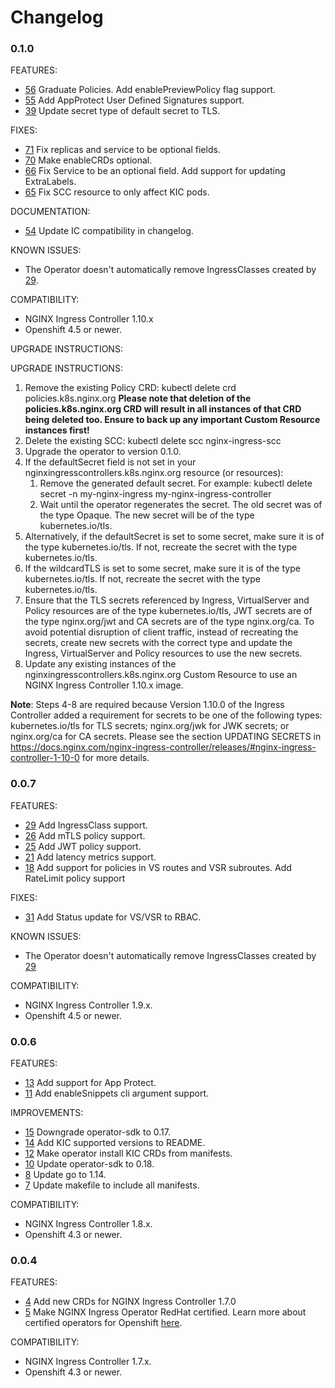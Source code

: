 # Changelog

### 0.1.0

FEATURES:

* [56](https://github.com/nginxinc/nginx-ingress-operator/pull/56) Graduate Policies. Add enablePreviewPolicy flag support.
* [55](https://github.com/nginxinc/nginx-ingress-operator/pull/55) Add AppProtect User Defined Signatures support.
* [39](https://github.com/nginxinc/nginx-ingress-operator/pull/39) Update secret type of default secret to TLS.

FIXES:

* [71](https://github.com/nginxinc/nginx-ingress-operator/pull/71) Fix replicas and service to be optional fields.
* [70](https://github.com/nginxinc/nginx-ingress-operator/pull/70) Make enableCRDs optional.
* [66](https://github.com/nginxinc/nginx-ingress-operator/pull/66) Fix Service to be an optional field. Add support for updating ExtraLabels.
* [65](https://github.com/nginxinc/nginx-ingress-operator/pull/65) Fix SCC resource to only affect KIC pods.

DOCUMENTATION:

* [54](https://github.com/nginxinc/nginx-ingress-operator/pull/54) Update IC compatibility in changelog.

KNOWN ISSUES:

* The Operator doesn't automatically remove IngressClasses created by [29](https://github.com/nginxinc/nginx-ingress-operator/pull/29).

COMPATIBILITY:

- NGINX Ingress Controller 1.10.x
- Openshift 4.5 or newer.

UPGRADE INSTRUCTIONS:

UPGRADE INSTRUCTIONS:

1. Remove the existing Policy CRD: kubectl delete crd policies.k8s.nginx.org
**Please note that deletion of the policies.k8s.nginx.org CRD will result in all instances of that CRD being deleted too. Ensure to back up any important Custom Resource instances first!**
1. Delete the existing SCC: kubectl delete scc nginx-ingress-scc
1. Upgrade the operator to version 0.1.0.
1. If the defaultSecret field is not set in your nginxingresscontrollers.k8s.nginx.org resource (or resources):
    1. Remove the generated default secret. For example: kubectl delete secret -n my-nginx-ingress my-nginx-ingress-controller
    1. Wait until the operator regenerates the secret. The old secret was of the type Opaque. The new secret will be of the type kubernetes.io/tls.
1. Alternatively, if the defaultSecret is set to some secret, make sure it is of the type kubernetes.io/tls. If not, recreate the secret with the type kubernetes.io/tls.
1. If the wildcardTLS is set to some secret, make sure it is of the type kubernetes.io/tls. If not, recreate the secret with the type kubernetes.io/tls.
1. Ensure that the TLS secrets referenced by Ingress, VirtualServer and Policy resources are of the type kubernetes.io/tls, JWT secrets are of the type nginx.org/jwt and CA secrets are of the type nginx.org/ca. To avoid potential disruption of client traffic, instead of recreating the secrets, create new secrets with the correct type and update the Ingress, VirtualServer and Policy resources to use the new secrets.
1. Update any existing instances of the nginxingresscontrollers.k8s.nginx.org Custom Resource to use an NGINX Ingress Controller 1.10.x image.

**Note**: Steps 4-8 are required because Version 1.10.0 of the Ingress Controller added a requirement for secrets to be one of the following types: kubernetes.io/tls for TLS secrets; nginx.org/jwk for JWK secrets; or nginx.org/ca for CA secrets. Please see the section UPDATING SECRETS in https://docs.nginx.com/nginx-ingress-controller/releases/#nginx-ingress-controller-1-10-0 for more details.

### 0.0.7

FEATURES:

* [29](https://github.com/nginxinc/nginx-ingress-operator/pull/29) Add IngressClass support.
* [26](https://github.com/nginxinc/nginx-ingress-operator/pull/26) Add mTLS policy support.
* [25](https://github.com/nginxinc/nginx-ingress-operator/pull/25) Add JWT policy support.
* [21](https://github.com/nginxinc/nginx-ingress-operator/pull/21) Add latency metrics support.
* [18](https://github.com/nginxinc/nginx-ingress-operator/pull/18) Add support for policies in VS routes and VSR subroutes. Add RateLimit policy support

FIXES:

* [31](https://github.com/nginxinc/nginx-ingress-operator/pull/31) Add Status update for VS/VSR to RBAC.

KNOWN ISSUES:
* The Operator doesn't automatically remove IngressClasses created by [29](https://github.com/nginxinc/nginx-ingress-operator/pull/29)

COMPATIBILITY:

* NGINX Ingress Controller 1.9.x.
* Openshift 4.5 or newer.

### 0.0.6

FEATURES:

* [13](https://github.com/nginxinc/nginx-ingress-operator/pull/13) Add support for App Protect.
* [11](https://github.com/nginxinc/nginx-ingress-operator/pull/11) Add enableSnippets cli argument support.

IMPROVEMENTS:
* [15](https://github.com/nginxinc/nginx-ingress-operator/pull/15) Downgrade operator-sdk to 0.17.
* [14](https://github.com/nginxinc/nginx-ingress-operator/pull/14) Add KIC supported versions to README.
* [12](https://github.com/nginxinc/nginx-ingress-operator/pull/12) Make operator install KIC CRDs from manifests.
* [10](https://github.com/nginxinc/nginx-ingress-operator/pull/10) Update operator-sdk to 0.18.
* [8](https://github.com/nginxinc/nginx-ingress-operator/pull/8) Update go to 1.14.
* [7](https://github.com/nginxinc/nginx-ingress-operator/pull/7) Update makefile to include all manifests.

COMPATIBILITY:

* NGINX Ingress Controller 1.8.x.
* Openshift 4.3 or newer.

### 0.0.4

FEATURES:

* [4](https://github.com/nginxinc/nginx-ingress-operator/pull/4) Add new CRDs for NGINX Ingress Controller 1.7.0
* [5](https://github.com/nginxinc/nginx-ingress-operator/pull/5) Make NGINX Ingress Operator RedHat certified. Learn more about certified operators for Openshift [here](https://connect.redhat.com/en/partner-with-us/red-hat-openshift-operator-certification).

COMPATIBILITY:

* NGINX Ingress Controller 1.7.x.
* Openshift 4.3 or newer.
